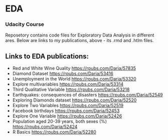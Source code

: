 # EDA
### Udacity Course

Reposetory contains code files for Exploratory Data Analysis in different ares.
Below are links to my publications, above - its .rmd and .htlm files. 

## Links to EDA publications:

* Red and White Wine Quality https://rpubs.com/Daria/57835
* Diamond Dataset https://rpubs.com/Daria/53416
* Unemployment in the World https://rpubs.com/Daria/53320
* Explore multivariables https://rpubs.com/Daria/53314
* Third Qualitative Variable https://rpubs.com/Daria/53218
* Earthquakes: consequences of disasters https://rpubs.com/Daria/52549
* Exploring Diamonds dataset https://rpubs.com/Daria/52520
* Explore Two Variables https://rpubs.com/Daria/52519
* Facebook birthdays https://rpubs.com/Daria/52453
* Explore One Variable https://rpubs.com/Daria/52426
* Population aged 20-39 years, both sexes (%) https://rpubs.com/Daria/52424
* R Basics https://rpubs.com/Daria/52280
